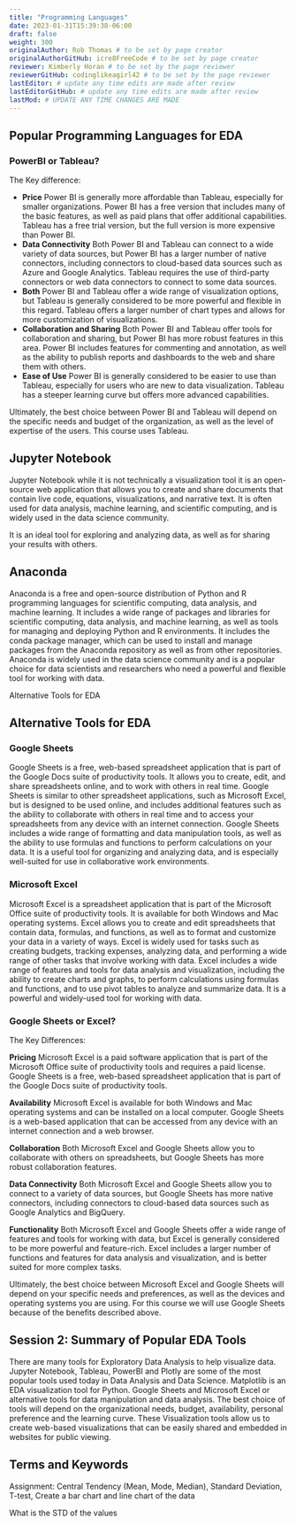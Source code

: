 ```yaml
---
title: "Programming Languages"
date: 2023-01-31T15:39:38-06:00
draft: false
weight: 300
originalAuthor: Rob Thomas # to be set by page creator
originalAuthorGitHub: icre8FreeCode # to be set by page creator
reviewer: Kimberly Horan # to be set by the page reviewer
reviewerGitHub: codinglikeagirl42 # to be set by the page reviewer
lastEditor: # update any time edits are made after review
lastEditorGitHub: # update any time edits are made after review
lastMod: # UPDATE ANY TIME CHANGES ARE MADE
---
```


## Popular Programming Languages for EDA

<!-- To Do  -->




### PowerBI or Tableau? 

The Key difference:

* **Price** Power BI is generally more affordable than Tableau, especially for smaller organizations. Power BI has a free version that includes many of the basic features, as well as paid plans that offer additional capabilities. Tableau has a free trial version, but the full version is more expensive than Power BI.
* **Data Connectivity** Both Power BI and Tableau can connect to a wide variety of data sources, but Power BI has a larger number of native connectors, including connectors to cloud-based data sources such as Azure and Google Analytics. Tableau requires the use of third-party connectors or web data connectors to connect to some data sources.
* **Both** Power BI and Tableau offer a wide range of visualization options, but Tableau is generally considered to be more powerful and flexible in this regard. Tableau offers a larger number of chart types and allows for more customization of visualizations.
* **Collaboration and Sharing** Both Power BI and Tableau offer tools for collaboration and sharing, but Power BI has more robust features in this area. Power BI includes features for commenting and annotation, as well as the ability to publish reports and dashboards to the web and share them with others.
* **Ease of Use** Power BI is generally considered to be easier to use than Tableau, especially for users who are new to data visualization. Tableau has a steeper learning curve but offers more advanced capabilities.

Ultimately, the best choice between Power BI and Tableau will depend on the specific needs and budget of the organization, as well as the level of expertise of the users.  This course uses Tableau.

## Jupyter Notebook

Jupyter Notebook while it is not technically a visualization tool it is an open-source web application that allows you to create and share documents that contain live code, equations, visualizations, and narrative text. It is often used for data analysis, machine learning, and scientific computing, and is widely used in the data science community. 

It is an ideal tool for exploring and analyzing data, as well as for sharing your results with others.

## Anaconda 

Anaconda is a free and open-source distribution of Python and R programming languages for scientific computing, data analysis, and machine learning. It includes a wide range of packages and libraries for scientific computing, data analysis, and machine learning, as well as tools for managing and deploying Python and R environments. It includes the conda package manager, which can be used to install and manage packages from the Anaconda repository as well as from other repositories. Anaconda is widely used in the data science community and is a popular choice for data scientists and researchers who need a powerful and flexible tool for working with data.

Alternative Tools for EDA

## Alternative Tools for EDA

### Google Sheets 

Google Sheets is a free, web-based spreadsheet application that is part of the Google Docs suite of productivity tools. It allows you to create, edit, and share spreadsheets online, and to work with others in real time. Google Sheets is similar to other spreadsheet applications, such as Microsoft Excel, but is designed to be used online, and includes additional features such as the ability to collaborate with others in real time and to access your spreadsheets from any device with an internet connection. Google Sheets includes a wide range of formatting and data manipulation tools, as well as the ability to use formulas and functions to perform calculations on your data. It is a useful tool for organizing and analyzing data, and is especially well-suited for use in collaborative work environments.

### Microsoft Excel 

Microsoft Excel is a spreadsheet application that is part of the Microsoft Office suite of productivity tools. It is available for both Windows and Mac operating systems. Excel allows you to create and edit spreadsheets that contain data, formulas, and functions, as well as to format and customize your data in a variety of ways. Excel is widely used for tasks such as creating budgets, tracking expenses, analyzing data, and performing a wide range of other tasks that involve working with data. Excel includes a wide range of features and tools for data analysis and visualization, including the ability to create charts and graphs, to perform calculations using formulas and functions, and to use pivot tables to analyze and summarize data. It is a powerful and widely-used tool for working with data.

### Google Sheets or Excel? 

The Key Differences: 

**Pricing** Microsoft Excel is a paid software application that is part of the Microsoft Office suite of productivity tools and requires a paid license. Google Sheets is a free, web-based spreadsheet application that is part of the Google Docs suite of productivity tools.

**Availability** Microsoft Excel is available for both Windows and Mac operating systems and can be installed on a local computer. Google Sheets is a web-based application that can be accessed from any device with an internet connection and a web browser.

**Collaboration** Both Microsoft Excel and Google Sheets allow you to collaborate with others on spreadsheets, but Google Sheets has more robust collaboration features.

**Data Connectivity** Both Microsoft Excel and Google Sheets allow you to connect to a variety of data sources, but Google Sheets has more native connectors, including connectors to cloud-based data sources such as Google Analytics and BigQuery.

**Functionality** Both Microsoft Excel and Google Sheets offer a wide range of features and tools for working with data, but Excel is generally considered to be more powerful and feature-rich. Excel includes a larger number of functions and features for data analysis and visualization, and is better suited for more complex tasks.

Ultimately, the best choice between Microsoft Excel and Google Sheets will depend on your specific needs and preferences, as well as the devices and operating systems you are using. For this course we will use Google Sheets because of the benefits described above.

## Session 2: Summary of Popular EDA Tools

There are many tools for Exploratory Data Analysis to help visualize data. Jupyter Notebook, Tableau, PowerBI and Plotly are some of the most popular tools used today in Data Analysis and Data Science. Matplotlib is an EDA visualization tool for Python. Google Sheets and Microsoft Excel or alternative tools for data manipulation and data analysis. The best choice of tools will depend on the organizational needs, budget, availability, personal preference and the learning curve. These Visualization tools allow us to create web-based visualizations that can be easily shared and embedded in websites for public viewing.

## Terms and Keywords 

Assignment: Central Tendency (Mean, Mode, Median), Standard Deviation, T-test, Create a bar chart and line chart of the data 

What is the STD of the values
